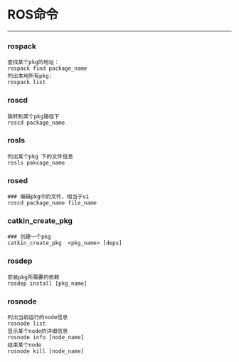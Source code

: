 # ROS命令

-----

### rospack

```
查找某个pkg的地址：
rospack find package_name
列出本地所有pkg:
rospack list

```

### roscd

```
跳转到某个pkg路径下
roscd package_name
```

### rosls

```
列出某个pkg 下的文件信息
rosls pakcage_name
```

### rosed

```
### 编辑pkg中的文件，相当于vi
roscd package_name file_name
```

### catkin_create_pkg

```
### 创建一个pkg
catkin_create_pkg  <pkg_name> [deps]
```

### rosdep

```
安装pkg所需要的依赖
rosdep install [pkg_name]
```

### rosnode

```
列出当前运行的node信息
rosnode list
显示某个node的详细信息
rosnode info [node_name]
结束某个node
rosnode kill [node_name]
```

